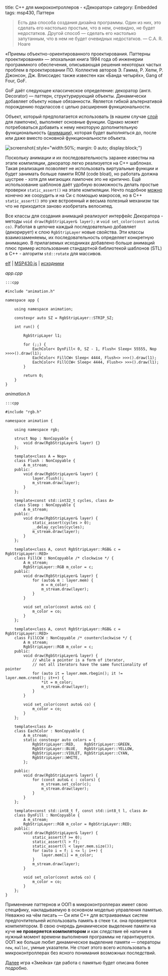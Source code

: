 title:  С++ для микроконтроллеров - «Декоратор»
category: Embedded 
tags: msp430, Паттерн


> Есть два способа создания дизайна программы. Один из них, это сделать его настолько простым, что в нем, очевидно, не будет недостатков. Другой способ — сделать его настолько запутанным, что в нем не будет очевидных недостатков. — C.A. R. Hoare


«Приемы объектно-ориентированного проектирования. Паттерны проектирования» — эпохальная книга 1994 года об инженерии программного обеспечения, описывающая решения некоторых частых проблем в проектировании ПО. Коллектив авторов Э. Гамма, Р. Хелм, Р. Джонсон, Дж. Влиссидес также известен как «Банда четырёх», Gang of Four, GoF.

GoF даёт следующее классическое определение: декоратор (англ. Decorator) — паттерн, структурирующий объекты. Динамически добавляет объекту новые обязанности. Является гибкой альтернативой порождению подклассов с целью расширения функциональности.

Объект, который предполагается использовать (в нашем случае [слой]({filename}../2017-03-20-mcucpp-introduction/2017-03-20-mcucpp-introduction.md) для лампочек), выполняет основные функции. Однако может потребоваться добавить к нему некоторую дополнительную функциональность ([анимации]({filename}../2017-03-20-mcucpp-introduction/2017-03-20-mcucpp-introduction.md)), которая будет выполняться до, после или даже вместо основной функциональности объекта.

[comment]: <> (byzanz-record --x=397 --y=124 -w 635 -h 636 --delay 3 -d 33 ui.flv)
[comment]: <> (rm -rf frames/* && ffmpeg -i ui.flv -pix_fmt rgb24 -r 10 "frames/frame-%05d.png")
[comment]: <> (ls -1 frames/frame-*.png | xargs -I{} -n1 convert -size 636x636  xc:none -fill {} -draw "circle 318,318 318,1" r_{})
[comment]: <> (convert -monitor -limit memory 1024MiB -limit map 2048MiB -layers removeDups -layers Optimize -delay 10 -loop 0 "r_frames/*.png" ui.gif)

![screenshot]({attach}ui.gif){:style="width:50%; margin: 0 auto; display:block;"}

Поскольку анимации и их последовательность заранее известны на этапе компиляции, декоратор легко реализуется на С++ шаблонах. Такая реализация позволяет не использовать виртуальные функции и будет занимать больше памяти ROM (code bloat), но работать должна шустрее - хотя для мигающих лампочек это не критично. Ещё использование шаблонов даёт удобную возможность делать простые проверки `static_assert()` на этапе компиляции. Нечто подобное [можно]({filename}../../2012-10-08-ansi-c-idioms/2012-10-08-ansi-c-idioms.md) конечно же соорудить и на Си с помощью макросов, но в С++ `static_assert()` это уже встроенный и весьма полезный механизм так что не приходится заново изобретать велосипед.

Все классы для создания анимаций реализуют интерфейс Декоратора - методы `void draw(RgbStripLayer& layer);` и `void set_color(const auto& co)`. Работая в цепочке каждый последовательно добавляет (декорирует) к слою `RgbStripLayer` новые свойства. Эти классы взаимозаменяемы, их последовательность определяет конкретную анимацию. В прилагаемых исходниках добавлено больше анимаций плюс пример использования стандартной библиотекой шаблонов (STL) в С++ - алгоритм `std::rotate` для массивов.

[elf]({attach}a.out) | [MSP430.js](http://mazko.github.io/MSP430.js/3523e01e3e6c96088d0ac6a4c335609b) | [исходники]({attach}src.zip)

*app.cpp*

    :::cpp

    #include "animation.h"

    namespace app {

        using namespace animation;

        constexpr auto SZ = RgbStripLayer::STRIP_SZ;

        int run() {

            RgbStripLayer l1;

            for (;;) {
                EachColor< DynFill< 0, SZ - 1, Flush< Sleep< 55555, Nop >>>>().draw(l1);
                EachColor< FillCW< Sleep< 4444, Flush<> >>>().draw(l1);
                EachColor< FillCCW< Sleep< 4444, Flush<> >>>().draw(l1);
            }

            return 0;
        }
    }

*animation.h*

    :::cpp

    #include "rgb.h"

    namespace animation {

        using namespace rgb;

        struct Nop : NonCopyable {
            void draw(RgbStripLayer& layer) {}
        };

        template<class A = Nop>
        class Flush : NonCopyable {
            A m_stream;
        public:
            void draw(RgbStripLayer& layer) {
                layer.flush();
                m_stream.draw(layer);
            }
        };

        template<const std::int32_t cycles, class A>
        class Sleep : NonCopyable {
            A m_stream;
        public:
            void draw(RgbStripLayer& layer) {
                static_assert(cycles > 0);
                __delay_cycles(cycles);
                m_stream.draw(layer);
            }
        };

        template<class A, const RgbStripLayer::RGB& c = RgbStripLayer::RED>
        class FillCW : NonCopyable /* clockwise */ {
            A m_stream;
            RgbStripLayer::RGB m_color = c;
        public:
            void draw(RgbStripLayer& layer) {
                for (auto& m : layer.mem) {
                    m = m_color;
                    m_stream.draw(layer);
                }
            }

            void set_color(const auto& co) {
                m_color = co;
            }
        };

        template<class A, const RgbStripLayer::RGB& c = RgbStripLayer::RED>
        class FillCCW : NonCopyable /* counterclockwise */ {
            A m_stream;
            RgbStripLayer::RGB m_color = c;
        public:
            void draw(RgbStripLayer& layer) {
                // while a pointer is a form of iterator,
                // not all iterators have the same functionality of pointer
                for (auto it = layer.mem.rbegin(); it != layer.mem.crend(); it++) {
                    *it = m_color;
                    m_stream.draw(layer);
                }
            }

            void set_color(const auto& co) {
                m_color = co;
            }
        };

        template<class A>
        class EachColor : NonCopyable {
            A m_stream;
            static constexpr auto colors = {
                RgbStripLayer::RED,    RgbStripLayer::GREEN,
                RgbStripLayer::BLUE,   RgbStripLayer::YELLOW,
                RgbStripLayer::VIOLET, RgbStripLayer::CYAN,
                RgbStripLayer::WHITE,  
            };

        public:
            void draw(RgbStripLayer& layer) {
                for (const auto& c : colors) {
                    m_stream.set_color(c);
                    m_stream.draw(layer);
                }
            }
        };

        template<const std::int8_t f, const std::int8_t l, class A>
        class DynFill : NonCopyable {
            A m_stream;
            RgbStripLayer::RGB m_color = RgbStripLayer::RED;
        public:
            void draw(RgbStripLayer& layer) {
                static_assert(f >= 0);
                static_assert(l > f);
                static_assert(l < layer.mem.size());
                for (auto i = f; i <= l; i++) {
                    layer.mem[i] = m_color;
                }
                m_stream.draw(layer);
            }

            void set_color(const auto& co) {
                m_color = co;
            }
        };
    }

Применение паттернов и ООП в микроконтроллерах имеет свою специфику, накладываемую в основном моделью управления памятью. Неважно на чём писать — Си или С++ для встраиваемых систем предпочтительней использовать память в стеке т.к. она проверяется компилятором. В свою очередь динамическое выделение памяти на куче **не проверяется компилятором** и как следствие её наличие в нужный момент времени выполнения программы не гарантируется. ООП же больше любит динамическое выделение памяти — операторы `new`, `malloc`, умные указатели. Не стоит этого всего использовать в микроконтроллерах без ясного понимания возможных последствий.

[Далее]({filename}../2017-06-22-mcucpp-memory/2017-06-22-mcucpp-memory.md) игра «Змейка» где работа с памятью будет описана более подробно.
